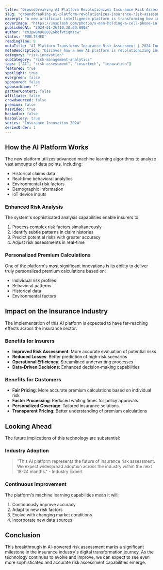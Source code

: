 ```yaml
---
title: "Groundbreaking AI Platform Revolutionizes Insurance Risk Assessment"
slug: "groundbreaking-ai-platform-revolutionizes-insurance-risk-assessment"
excerpt: "A new artificial intelligence platform is transforming how insurance companies evaluate and price risks, promising more accurate underwriting and personalized premiums."
coverImage: "https://unsplash.com/photos/a-man-holding-a-cell-phone-in-his-hand-gCTPav6smJE"
publishedAt: "2024-01-26T10:30:00.000Z"
author: "cm3pw0m9u00026hqfvtiqmtcw"
status: "PUBLISHED"
readingTime: 8
metaTitle: "AI Platform Transforms Insurance Risk Assessment | 2024 Innovation"
metaDescription: "Discover how a new AI platform is revolutionizing insurance risk assessment, enabling more accurate underwriting and personalized premium calculations."
category: "risk-innovation"
subCategory: "risk-management-analytics"
tags: ["AI", "risk-assessment", "insurtech", "innovation"]
featured: true
spotlight: true
evergreen: false
sponsored: false
sponsorName: ""
partnerContent: false
affiliate: false
crowdsourced: false
premium: false
hasVideo: true
hasAudio: false
hasGallery: true
series: "Insurance Innovation 2024"
seriesOrder: 1
---
```


## How the AI Platform Works

The new platform utilizes advanced machine learning algorithms to analyze vast amounts of data points, including:

- Historical claims data
- Real-time behavioral analytics
- Environmental risk factors
- Demographic information
- IoT device inputs

### Enhanced Risk Analysis

The system's sophisticated analysis capabilities enable insurers to:

1. Process complex risk factors simultaneously
2. Identify subtle patterns in claim histories
3. Predict potential risks with greater accuracy
4. Adjust risk assessments in real-time

### Personalized Premium Calculations

One of the platform's most significant innovations is its ability to deliver truly personalized premium calculations based on:

- Individual risk profiles
- Behavioral patterns
- Historical data
- Environmental factors

## Impact on the Insurance Industry

The implementation of this AI platform is expected to have far-reaching effects across the insurance sector:

### Benefits for Insurers

- **Improved Risk Assessment**: More accurate evaluation of potential risks
- **Reduced Losses**: Better prediction of high-risk scenarios
- **Operational Efficiency**: Streamlined underwriting processes
- **Data-Driven Decisions**: Enhanced decision-making capabilities

### Benefits for Customers

- **Fair Pricing**: More accurate premium calculations based on individual risk
- **Faster Processing**: Reduced waiting times for policy approvals
- **Personalized Coverage**: Tailored insurance solutions
- **Transparent Pricing**: Better understanding of premium calculations

## Looking Ahead

The future implications of this technology are substantial:

### Industry Adoption

> "This AI platform represents the future of insurance risk assessment. We expect widespread adoption across the industry within the next 18-24 months." - Industry Expert

### Continuous Improvement

The platform's machine learning capabilities mean it will:

1. Continuously improve accuracy
2. Adapt to new risk factors
3. Evolve with changing market conditions
4. Incorporate new data sources

## Conclusion

This breakthrough in AI-powered risk assessment marks a significant milestone in the insurance industry's digital transformation journey. As the technology continues to evolve and improve, we can expect to see even more sophisticated and accurate risk assessment capabilities emerge.
